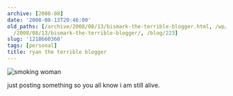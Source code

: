 ```yaml
---
archive: [2008-08]
date: '2008-08-13T20:46:00'
old_paths: [/archive/2008/08/13/bismark-the-terrible-blogger.html, /wp/2008/08/13/bismark-the-terrible-blogger/,
  /2008/08/13/bismark-the-terrible-blogger/, /blog/223]
slug: '1218660360'
tags: [personal]
title: ryan the terrible blogger
---
```


![smoking woman][1]

just posting something so you all know i am still alive.

[1]: 1.jpg

